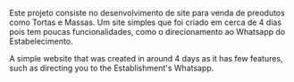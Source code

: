 Este projeto consiste no desenvolvimento de site para venda de preodutos como Tortas e Massas.
Um site simples que foi criado em cerca de 4 dias pois tem poucas funcionalidades, como o direcionamento ao Whatsapp do Estabelecimento.

A simple website that was created in around 4 days as it has few features, such as directing you to the Establishment's Whatsapp.

